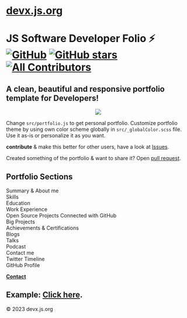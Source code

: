 # [devx.js.org](https://devx.js.org)
# JS Software Developer Folio ⚡️ [![GitHub](https://img.shields.io/github/license/saadpasta/developer-portfolio?color=blue)](https://github.com/saadpasta/developerFolio/blob/master/LICENSE) [![GitHub stars](https://img.shields.io/github/stars/saadpasta/developerFolio)](https://github.com/saadpasta/developerFolio/stargazers)  [![All Contributors](https://img.shields.io/badge/all_contributors-4-orange.svg?style=flat-square)](#contributors)

## A clean, beautiful and responsive portfolio template for Developers!


<p align="center">
  <kbd>
<img src="https://user-images.githubusercontent.com/53429438/106779355-e9cd9e80-666c-11eb-9417-8a4b54441bc6.gif"></img>
  </kbd>
</p>

Change `src/portfolio.js` to get personal portfolio. Customize portfolio theme by using own color scheme globally in  `src/_globalColor.scss` file. Use it as-is or personalize it as you want.

**contribute** & make this better for other users, have a look at [Issues](https://github.com/saadpasta/developerFolio/issues).

Created something of the portfolio & want to share it? Open [pull request](https://github.com/saadpasta/developerFolio/pulls).

## Portfolio Sections
 Summary & About me\
 Skills\
 Education\
 Work Experience\
 Open Source Projects Connected with GitHub\
 Big Projects\
 Achievements & Certifications\
 Blogs\
 Talks\
 Podcast\
 Contact me\
 Twitter Timeline\
 GitHub Profile

**[Contact](https://bf.pages.dev/)**

**Example: [Click here](https://developerfolio.js.org/)**.
---
© 2023 devx.js.org

